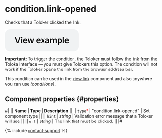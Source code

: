 # condition.link-opened

Checks that a Toloker clicked the link.

[![View example in the sandbox](../_images/buttons/view-example.svg)](https://ya.cc/t/ult2m5XH3xPQFX)

**Important:** To trigger the condition, the Toloker must follow the link from the Toloka interface — you must give Tolokers this option. The condition will not work if the Toloker opens the link from the browser address bar.

This condition can be used in the [view.link](view.link.md) component and also anywhere you can use _(conditions)_.

## Component properties {#properties}

#|
|| **Name** | **Type** | **Description** ||
|| `type`<span style="color: red">\*</span> | "condition.link-opened" | Set component type ||
|| `hint` | _string_ | Validation error message that a Toloker will see ||
|| `url` | _string_ | The link that must be clicked. ||
|#

{% include [contact-support](../_includes/contact-support.md) %}
